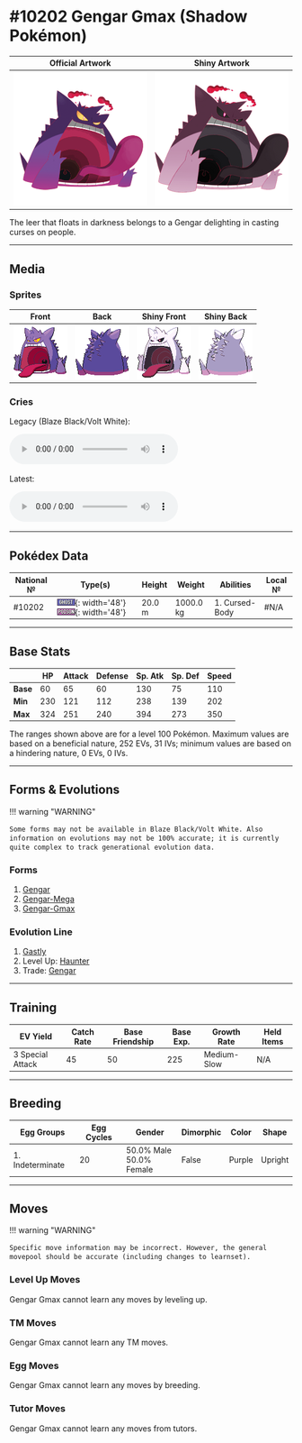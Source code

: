 # #10202 Gengar Gmax (Shadow Pokémon)

| Official Artwork | Shiny Artwork |
| --- | --- |
| ![Official Artwork](https://raw.githubusercontent.com/PokeAPI/sprites/master/sprites/pokemon/other/official-artwork/10202.png) | ![Shiny Artwork](https://raw.githubusercontent.com/PokeAPI/sprites/master/sprites/pokemon/other/official-artwork/shiny/10202.png) |

The leer that floats in darkness belongs to a Gengar delighting in casting curses on people.

---

## Media

### Sprites

| Front | Back | Shiny Front | Shiny Back |
| --- | --- | --- | --- |
| ![Front](https://raw.githubusercontent.com/PokeAPI/sprites/master/sprites/pokemon/versions/generation-v/black-white/10202.png) | ![Back](https://raw.githubusercontent.com/PokeAPI/sprites/master/sprites/pokemon/versions/generation-v/black-white/back/10202.png) | ![Shiny Front](https://raw.githubusercontent.com/PokeAPI/sprites/master/sprites/pokemon/versions/generation-v/black-white/shiny/10202.png) | ![Shiny Back](https://raw.githubusercontent.com/PokeAPI/sprites/master/sprites/pokemon/versions/generation-v/black-white/back/shiny/10202.png) |

### Cries

Legacy (Blaze Black/Volt White):
<p><audio controls>
  <source src="None" type="audio/ogg">
  Your browser does not support the audio element.
</audio></p>

Latest:
<p><audio controls>
  <source src="https://raw.githubusercontent.com/PokeAPI/cries/main/cries/pokemon/latest/10202.ogg" type="audio/ogg">
  Your browser does not support the audio element.
</audio></p>

---

## Pokédex Data

| National № | Type(s) | Height | Weight | Abilities | Local № |
|------------|---------|--------|--------|-----------|---------|
| #10202 | ![ghost](../assets/types/ghost.png){: width='48'} ![poison](../assets/types/poison.png){: width='48'} | 20.0 m | 1000.0 kg | 1. Cursed-Body | #N/A |

---

## Base Stats
|   | HP | Attack | Defense | Sp. Atk | Sp. Def | Speed |
|---|----|--------|---------|---------|---------|-------|
| **Base** | 60 | 65 | 60 | 130 | 75 | 110 |
| **Min** | 230 | 121 | 112 | 238 | 139 | 202 |
| **Max** | 324 | 251 | 240 | 394 | 273 | 350 |

The ranges shown above are for a level 100 Pokémon. Maximum values are based on a beneficial nature, 252 EVs, 31 IVs; minimum values are based on a hindering nature, 0 EVs, 0 IVs.

---

## Forms & Evolutions

!!! warning "WARNING"

    Some forms may not be available in Blaze Black/Volt White. Also information on evolutions may not be 100% accurate; it is currently quite complex to track generational evolution data.

### Forms

1. [Gengar](gengar.md/)
2. [Gengar-Mega](gengar-mega.md/)
3. [Gengar-Gmax](gengar-gmax.md/)

### Evolution Line

1. [Gastly](gastly.md/)
1. Level Up: [Haunter](haunter.md/)
1. Trade: [Gengar](gengar.md/)

---

## Training

| EV Yield | Catch Rate | Base Friendship | Base Exp. | Growth Rate | Held Items |
|----------|------------|-----------------|-----------|-------------|------------|
| 3 Special Attack | 45 | 50 | 225 | Medium-Slow | N/A |

---

## Breeding

| Egg Groups | Egg Cycles | Gender | Dimorphic | Color | Shape |
|------------|------------|--------|-----------|-------|-------|
| 1. Indeterminate | 20 | 50.0% Male<br>50.0% Female | False | Purple | Upright |

---

## Moves

!!! warning "WARNING"

    Specific move information may be incorrect. However, the general movepool should be accurate (including changes to learnset).

### Level Up Moves

Gengar Gmax cannot learn any moves by leveling up.

### TM Moves

Gengar Gmax cannot learn any TM moves.

### Egg Moves

Gengar Gmax cannot learn any moves by breeding.

### Tutor Moves

Gengar Gmax cannot learn any moves from tutors.

